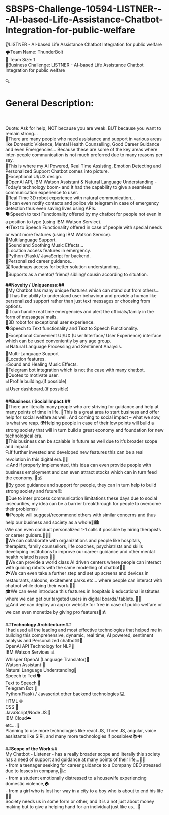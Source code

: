 # SBSPS-Challenge-10594-LISTNER---AI-based-Life-Assistance-Chatbot-Integration-for-public-welfare
👂LISTNER - AI-based Life Assistance Chatbot Integration for public welfare
 </br>
🌩️Team Name:  ThunderBolt
 </br>
👥 Team Size:  1
 </br>
🧠Business Challenge:  LISTNER - AI-based Life Assistance Chatbot Integration for public welfare
 </br></br>
🔍
# General Description:
</br></br>
Quote: Ask for help, NOT because you are weak. BUT because you want to remain strong...
 </br>🤝There are many people who need assistance and support in various areas like Domestic Violence, Mental Health Counselling, Good Career Guidance and even Emergencies… Because these are some of the key areas where inter-people communication is not much preferred due to many reasons per say.
 </br>🤖This is where my AI Powered, Real Time Assisting, Emotion Detecting and Personalized Support Chatbot comes into picture.
 </br>🎨Exceptional UI/UX design.
 </br>🤖OpenAI API, IBM Watson Assistant & Natural Language Understanding - Today’s technology boom- and It had the capability to give a seamless communication experience to user.
 </br>🤖Real Time 3D robot experience with natural communication...
 </br>🚨It can even notify contacts and police via telegram in case of emergency detection thus even saving lives using APIs.
 </br>🗣️Speech to text Functionality offered by my chatbot for people not even in a position to type (using IBM Watson Service).
 </br>🔊Text to Speech Functionality offered in case of people with special needs or want more features (using IBM Watson Service).
 </br>🤗Multilanguage Support.
 </br>🎵Sound and Soothing Music Effects...
 </br>📍Location access features in emergency.
 </br>🎯Python (Flask)/ JavaScript for backend.
 </br>🤝Personalized career guidance…
 </br>🛣️Roadmaps access for better solution understanding...
 </br>🤗Supports as a mentor/ friend/ sibling/ cousin according to situation.
 </br> </br>
**##Novelty / Uniqueness:##**
 </br>🌟My Chatbot has many unique features which can stand out from others...
 </br>💬It has the ability to understand user behaviour and provide a human like personalized support rather than just text messages or choosing from options.
 </br>🚨It can handle real time emergencies and alert the officials/family in the form of messages/ mails.
 </br>🤖3D robot for exceptional user experience.
 </br>🗣️Speech to Text functionality and Text to Speech Functionality.
 </br>🎨Exceptional Convenient UI/UX (User Interface/ User Experience) interface which can be used conveniently by any age group.
 </br>📊Natural Language Processing and Sentiment Analysis.
 </br>🤗Multi-Language Support
 </br>📍Location features.
 </br>🎶Sound and Healing Music Effects.
 </br>🤖Telegram bot integration which is not the case with many chatbot.
 </br>💬Quotes to motivate user.
 </br> 📊Profile building.(if possible)
 </br> 📊User dashboard.(if possible)
 </br> </br>
**##Business / Social Impact:##**
 </br>🌱There are literally many people who are striving for guidance and help at many points of time in life. 💪This is a great area to start business and offer help for social welfare as well. And coming to social impact – what we sow, is what we reap. 🌍Helping people in case of their low points will build a strong society that will in turn build a great economy and foundation for new technological era.
 </br> 🚀This business can be scalable in future as well due to it’s broader scope and impact.
 </br>🔍If further invested and developed new features this can be a real revolution in this digital era.🌟💼
 </br>📈And if properly implemented, this idea can even provide people with business employment and can even attract stocks which can in turn feed the economy. 💼💰
 </br>🤝By good guidance and support for people, they can in turn help to build strong society and future🏗️
 </br>🚧Due to inter process communication limitations these days due to social insecurities, my idea can be a barrier breakthrough for people to overcome their problems💡
 </br>🗣️People will suggest/recommend others with similar concerns and thus help our business and society as a whole🤝🏙️
 </br>📞We can even conduct personalized 1-1 calls if possible by hiring therapists or career guiders.👩‍⚕️💼
 </br>🏥We can collaborate with organizations and people like hospitals, therapists, family counsellors, life coaches, psychiatrists and skills developing institutions to improve our career guidance and other mental health related issues 🤝💼
 </br>🤖We can provide a world class AI driven centers where people can interact with guiding robots with the same modelling of chatbot🏢🌐
 </br>🏞️We can even take a further step and set up screens and devices in restaurants, saloons, excitement parks etc... where people can interact with chatbot while doing their work.🍔💈
 </br>🎓We can even introduce this features in hospitals & educational institutes where we can get our targeted users in digital boards/ tablets. 🏥📲
 </br>💻And we can deploy an app or website for free in case of public welfare or we can even monetize by giving pro features📱💰
 </br> </br>
##**Technology Architecture:**##
 </br>I had used all the leading and most effective technologies that helped me in building this comprehensive, dynamic, real time, AI powered, sentiment analysis and Personalized chatbot🌐🤖
 </br>OpenAI API Technology for NLP🧠
 </br>IBM Watson Services 📊
 </br>Whisper OpenAI (Language Translator)💬
 </br>Watson Assistant 💼
 </br>Natural Language Understanding📖
 </br>Speech to Text🗣️
 </br>Text to Speech 📢
 </br>Telegram Bot 📱
 </br>Python(Flask) / Javascript other backend technologies 💻
 </br>HTML 🌐
 </br>CSS 🎨
 </br>JavaScript/Node JS 📜
 </br>IBM Cloud☁️
 </br>etc… 💼
 </br>Planning to use more technologies like react JS, Three JS, angular, voice assistants like SIRI, and many more technologies if possible⚙️📚🔊
 </br> </br>
##**Scope of the Work:**##
 </br>My Chatbot - Listener - has a really broader scope and literally this society has a need of support and guidance at many points of their life...🌟🤖
 </br>-      from a teenager seeking for career guidance to a Company CEO stressed due to losses in company,💼📈
 </br>-      from a student emotionally distressed to a housewife experiencing domestic violence,🏠
 </br>-      from a girl who is lost her way in a city to a boy who is about to end his life 🌆😢
 </br>    Society needs us in some form or other, and it is a not just about money making but to give a helping hand for an individual just like us... 🤝



   
